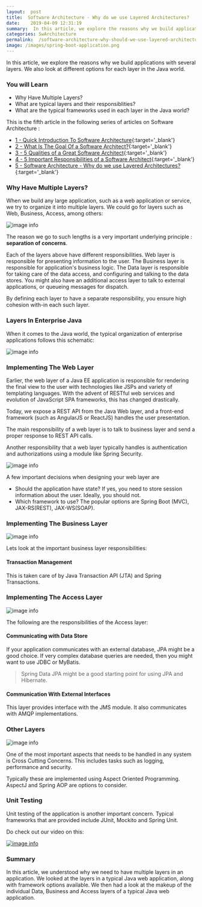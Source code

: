 ```yaml
---
layout:  post
title:  Software Architecture - Why do we use Layered Architectures?
date:    2019-04-09 12:31:19
summary:  In this article, we explore the reasons why we build applications with several layers. We also look at different options for each layer in the Java world.
categories: SwArchitecture
permalink:  /software-architecture-why-should-we-use-layered-architecture
image: /images/spring-boot-application.png
---
```


In this article, we explore the reasons why we build applications with several layers. We also look at different options for each layer in the Java world.

### You will Learn
- Why Have Multiple Layers?
- What are typical layers and their responsiblities?
- What are the typical frameworks used in each layer in the Java world?



This is the fifth article in the following series of articles on Software Architecture :
- [1 - Quick Introduction To Software Architecture](/introduction-to-software-architecture){:target='_blank'}
- [2 - What Is The Goal Of a Software Architect?](/what-is-the-goal-of-an-software-architect){:target='_blank'}
- [3 - 5 Qualities of a Great Software Architect](/five-important-qualities-of-a-software-architect){:target='_blank'}
- [4 - 5 Important Responsibilities of a Software Architect](/five-important-responsibilities-of-a-software-architect){:target='_blank'}
- [5 - Software Architecture - Why do we use Layered Architectures?](/software-architecture-why-should-we-use-layered-architecture){:target='_blank'}


### Why Have Multiple Layers?

When we build any large application, such as a web application or service, we try to organize it into multiple layers. We could go for layers such as Web, Business, Access, among others:

![image info](/images/Capture-038-02.png)

The reason we go to such lengths is a very important underlying principle : **separation of concerns**. 

Each of the layers above have different responsibilities. Web layer is responsible for presenting information to the user. The Business layer is responsible for application's business logic. The Data layer is responsible for taking care of the data access, and configuring and talking to the data stores. You might also have an additional access layer to talk to external applications, or queueing messages for dispatch.

By defining each layer to have a separate responsibility, you ensure high cohesion with-in each such layer. 

### Layers In Enterprise Java

When it comes to the Java world, the typical organization of enterprise applications follows this schematic:

![image info](/images/Capture-038-03.png)


### Implementing The Web Layer

Earlier, the web layer of a Java EE application is responsible for rendering the final view to the user with technologies like JSPs and variety of templating languages.  With the advent of RESTful web services and evolution of JavaScript SPA frameworks, this has changed drastically. 

Today, we expose a REST API from the Java Web layer, and a front-end framework (such as AngularJS or ReactJS) handles the user presentation.

The main responsibility of a web layer is to talk to business layer and send a proper response to REST API calls.

Another responsibility that a web layer typically handles is authentication and authorizations using a module like Spring Security.

![image info](/images/Capture-038-04.png)
 

A few important decisions when designing your web layer are
- Should the application have state? If yes, you need to store session information about the user. Ideally, you should not.
- Which framework to use? The popular options are Spring Boot (MVC), JAX-RS(REST), JAX-WS(SOAP).

### Implementing The Business Layer

![image info](/images/Capture-038-05.png)

Lets look at the important business layer responsibilities:

#### Transaction Management

This is taken care of by Java Transaction API (JTA) and Spring Transactions. 

### Implementing The Access Layer

![image info](/images/Capture-038-06.png)

The following are the responsibilities of the Access layer:

#### Communicating with Data Store

If your application communicates with an external database, JPA might be a good choice. If very complex database queries are needed, then you might want to use JDBC or MyBatis. 

> Spring Data JPA might be a good starting point for using JPA and Hibernate.

#### Communication With External Interfaces

This layer provides interface with the JMS module. It also communicates with AMQP implementations.

### Other Layers

![image info](/images/Capture-038-07.png)

One of the most important aspects that needs to be handled in any system is Cross Cutting Concerns. This includes tasks such as logging, performance and security. 

Typically these are implemented using Aspect Oriented Programming. AspectJ and Spring AOP are options to consider.

### Unit Testing

Unit testing of the application is another important concern. Typical frameworks that are provided include JUnit, Mockito and Spring Unit.

Do check out our video on this:

[![image info](/images/Capture-038-01.png)](https://www.youtube.com/watch?v=fS2JnypQKWs)

### Summary

In this article, we understood why we need to have multiple layers in an application. We looked at the layers in a typical Java web application, along with framework options available. We then had a look at the makeup of the individual Data, Business and Access layers of a typical Java web application.
